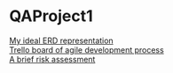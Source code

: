# QAProject1

[My ideal ERD representation](https://drive.google.com/file/d/1-ukFDbqeWsIfEVCPUWOmNFj9W95Ktbze/view?usp=sharing)
<br>
[Trello board of agile development process](https://trello.com/b/P9M2NvAt)
<br>
[A brief risk assessment](https://1drv.ms/w/s!AhSuBRLI6vRYsWXDDgt6qmgNjH57?e=LUZDzE)
